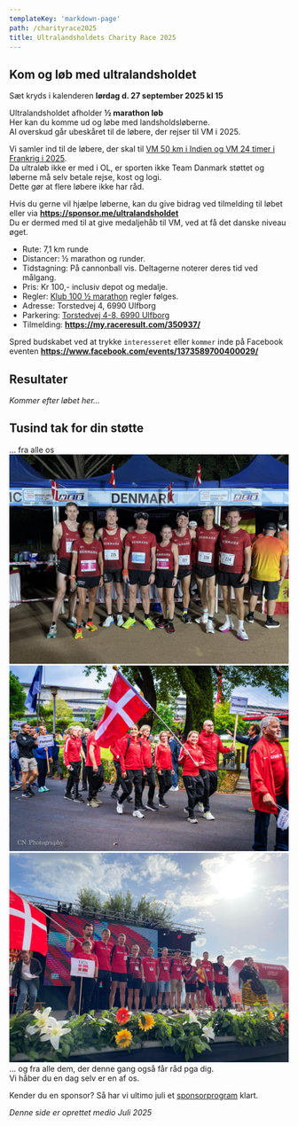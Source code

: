 ```yaml
---
templateKey: 'markdown-page'
path: /charityrace2025
title: Ultralandsholdets Charity Race 2025
---
```

###

##
## Kom og løb med ultralandsholdet

Sæt kryds i kalenderen **lørdag d. 27 september 2025 kl 15**  

Ultralandsholdet afholder **½ marathon løb**  
Her kan du komme ud og løbe med landsholdsløberne.  
Al overskud går ubeskåret til de løbere, der rejser til VM i 2025.  

Vi samler ind til de løbere, der skal til [VM 50 km i Indien og VM 24 timer i Frankrig i 2025](../staevner2025/).  
Da ultraløb ikke er med i OL, er sporten ikke Team Danmark støttet og løberne må selv betale rejse, kost og logi.  
Dette gør at flere løbere ikke har råd.  

Hvis du gerne vil hjælpe løberne, kan du give bidrag ved tilmelding til løbet eller via **https://sponsor.me/ultralandsholdet**  
Du er dermed med til at give medaljehåb til VM, ved at få det danske niveau øget.  

* Rute: 7,1 km runde
* Distancer: ½ marathon og runder.
* Tidstagning: På cannonball vis. Deltagerne noterer deres tid ved målgang.
* Pris: Kr 100,- inclusiv depot og medalje.
* Regler: [Klub 100 ½ marathon](https://danskhalvmarathonklub.dk/dhk-regler) regler følges.
* Adresse: Torstedvej 4, 6990 Ulfborg
* Parkering: [Torstedvej 4-8, 6990 Ulfborg](https://maps.app.goo.gl/JP2Br91zumLsy3Cg7)
* Tilmelding: **https://my.raceresult.com/350937/**

Spred budskabet ved at trykke `interesseret` eller `kommer` inde på Facebook eventen **https://www.facebook.com/events/1373589700400029/**

## Resultater

_Kommer efter løbet her..._

## Tusind tak for din støtte

... fra alle os  
![VM100k 2024 Indien](../../img/landsholdet/2024/462572072_550639851066459_990135773095628018_n.jpg "VM100k 2024 Indien")
[![VM24h 2023 Taiwan](../../img/landsholdet/2023/488863744_1197113312417309_4108915703928659905_n.jpg "VM24h 2023 Taiwan")](https://www.instagram.com/cn_photography_dk/)
![VM50k 2022 Spanien](../../img/landsholdet/2022/469683903_541620245356837_7040552235688429995_n.jpg "VM50k 2022 Spanien")
... og fra alle dem, der denne gang også får råd pga dig.  
Vi håber du en dag selv er en af os.  

Kender du en sponsor? Så har vi ultimo juli et [sponsorprogram](../blivsponsor/) klart.  

_Denne side er oprettet medio Juli 2025_
